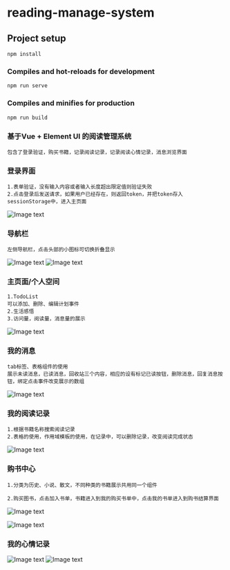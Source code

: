 # reading-manage-system

## Project setup
```
npm install
```

### Compiles and hot-reloads for development
```
npm run serve
```

### Compiles and minifies for production
```
npm run build
```
### 基于Vue + Element UI 的阅读管理系统
    包含了登录验证，购买书籍，记录阅读记录，记录阅读心情记录，消息浏览界面

### 登录界面
```
1.表单验证，没有输入内容或者输入长度超出限定值则验证失败
2.点击登录后发送请求，如果用户已经存在，则返回token，并把token存入sessionStorage中，进入主页面
```
![Image text](https://github.com/be-hard/ReadingManageSystem/raw/master/screen/图片1.png)
### 导航栏
```
左侧导航栏，点击头部的小图标可切换折叠显示

```
![Image text](https://github.com/be-hard/ReadingManageSystem/raw/master/screen/nav.jpg)
![Image text](https://github.com/be-hard/ReadingManageSystem/raw/master/screen/nav02.jpg)
### 主页面/个人空间
```
1.TodoList 
可以添加、删除、编辑计划事件
2.生活感悟
3.访问量，阅读量，消息量的展示
```
![Image text](https://github.com/be-hard/ReadingManageSystem/raw/master/screen/图片2.jpg)
### 我的消息
```
tab标签、表格组件的使用
展示未读消息，已读消息，回收站三个内容，相应的设有标记已读按钮，删除消息，回复消息按钮，绑定点击事件改变展示的数组
```
![Image text](https://github.com/be-hard/ReadingManageSystem/raw/master/screen/图片3.jpg)
### 我的阅读记录
```
1.根据书籍名称搜索阅读记录
2.表格的使用，作用域模板的使用，在记录中，可以删除记录，改变阅读完成状态
```
![Image text](https://github.com/be-hard/ReadingManageSystem/raw/master/screen/图片4.jpg)
### 购书中心
```
1.分类为历史、小说、散文，不同种类的书籍展示共用同一个组件

2.购买图书，点击加入书单，书籍进入到我的购买书单中，点击我的书单进入到购书结算界面
```

![Image text](https://github.com/be-hard/ReadingManageSystem/raw/master/screen/图片5.jpg)

![Image text](https://github.com/be-hard/ReadingManageSystem/blob/master/screen/图片6.jpg)


### 我的心情记录
![Image text](https://github.com/be-hard/ReadingManageSystem/raw/master/screen/图片7.jpg)
![Image text](https://github.com/be-hard/ReadingManageSystem/raw/master/screen/图片8.jpg)

